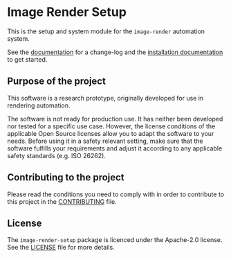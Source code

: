 # Image Render Setup

This is the setup and system module for the `image-render` automation system.

See the [documentation](https://boschresearch.github.io/image-render-setup/html/index.html) for a change-log and the [installation documentation](https://boschresearch.github.io/image-render-setup/html/setup.html) to get started.

## Purpose of the project

This software is a research prototype, originally developed for use in rendering automation.

The software is not ready for production use. It has neither been developed nor tested for a specific use case. However, the license conditions of the applicable Open Source licenses allow you to adapt the software to your needs. Before using it in a safety relevant setting, make sure that the software fulfills your requirements and adjust it according to any applicable safety standards (e.g. ISO 26262).

## Contributing to the project

Please read the conditions you need to comply with in order to contribute to this project in the [CONTRIBUTING](CONTRIBUTING.md) file. 

## License

The `image-render-setup` package is licenced under the Apache-2.0 license. See the [LICENSE](LICENSE.md) file for more details.

